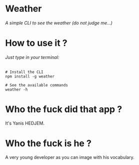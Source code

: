 # Weather
###### A simple CLI to see the weather (do not judge me...)


# How to use it ?
###### Just type in your terminal: 
```
# Install the CLI
npm install -g weather

# See the available commands
weather -h
```

# Who the fuck did that app ?
It's Yanis HEDJEM.

# Who the fuck is he ?
A very young developer as you can image with his vocabulary.
